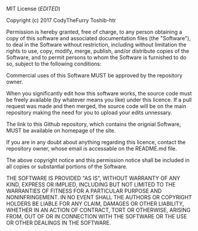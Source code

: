MIT License (*EDITED*)

Copyright (c) 2017 CodyTheFurry Toshib-htr

Permission is hereby granted, free of charge, to any person obtaining a copy
of this software and associated documentation files (the "Software"), to deal
in the Software without restriction, including without limitation the rights
to use, copy, modify, merge, publish, and/or distribute copies of the Software,
and to permit persons to whom the Software is furnished to do so, subject to 
the following conditions:

Commercial uses of this Software MUST be approved by the repository owner.

When you significantly edit how this software works, the source code must be
freely available (by whatever means you like) under this licence. If a pull
request was made and then merged, the source code will be on the main repository
making the need for you to upload your edits unnessary.

The link to this Github repository, which contains the orignial Software,
MUST be available on homepage of the site.

If you are in any doubt about anything regarding this licence, contact the
repository owner, whose email is accessable on the README.md file.

The above copyright notice and this permission notice shall be included in all
copies or substantial portions of the Software.

THE SOFTWARE IS PROVIDED "AS IS", WITHOUT WARRANTY OF ANY KIND, EXPRESS OR
IMPLIED, INCLUDING BUT NOT LIMITED TO THE WARRANTIES OF FITNESS FOR A
PARTICULAR PURPOSE AND NONINFRINGEMENT. IN NO EVENT SHALL THE AUTHORS OR
COPYRIGHT HOLDERS BE LIABLE FOR ANY CLAIM, DAMAGES OR OTHER LIABILITY,
WHETHER IN AN ACTION OF CONTRACT, TORT OR OTHERWISE, ARISING FROM,
OUT OF OR IN CONNECTION WITH THE SOFTWARE OR THE USE OR OTHER DEALINGS IN THE
SOFTWARE.
